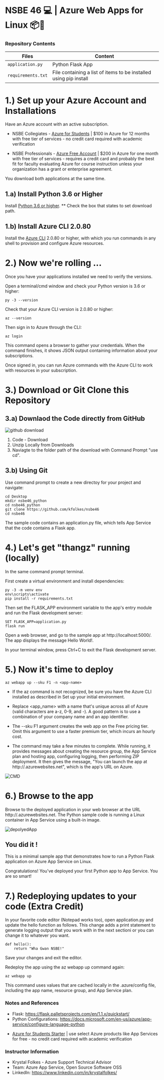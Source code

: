 # NSBE 46 💻 | Azure Web Apps for Linux 📦💙 

### Repository Contents 

| Files             |  Content                                   |
|----------------------|--------------------------------------------|
| `application.py`         | Python Flask App |
| `requirements.txt`       | File containing a list of items to be installed using pip install|


# 1.) Set up your Azure Account and Installations 
Have an Azure account with an active subscription.

* NSBE Collegiates - [Azure for Students](https://azure.microsoft.com/en-us/free/students/) | $100 in Azure for 12 months with free tier of services - no credit card required with academic verification

* NSBE Professionals - [Azure Free Account](https://azure.microsoft.com/en-us/free/search/?&ef_id=EAIaIQobChMI-drA7Iqp6wIVEPDACh0gswLpEAAYASAAEgK9Q_D_BwE:G:s&OCID=AID2100131_SEM_EAIaIQobChMI-drA7Iqp6wIVEPDACh0gswLpEAAYASAAEgK9Q_D_BwE:G:s&gclid=EAIaIQobChMI-drA7Iqp6wIVEPDACh0gswLpEAAYASAAEgK9Q_D_BwE) | $200 in Azure for one month with free tier of services - requires a credit card and probably the best fit for faculty evaluating Azure for course instruction unless your organization has a grant or enterprise agreement.

You download both applications at the same time. 


## 1.a) Install Python 3.6 or Higher

Install [Python 3.6 or higher](https://www.python.org/downloads/).
** Check the box that states to set download path. 


## 1.b) Install Azure CLI 2.0.80 

Install the [Azure CLI](https://docs.microsoft.com/en-us/cli/azure/install-azure-cli) 2.0.80 or higher, with which you run commands in any shell to provision and configure Azure resources.



# 2.) Now we're rolling ...
Once you have your applications installed we need to verify the versions.

Open a terminal/cmd window and check your Python version is 3.6 or higher:

```
py -3 --version
```

Check that your Azure CLI version is 2.0.80 or higher:

```
az --version
```

Then sign in to Azure through the CLI:

```
az login
```

This command opens a browser to gather your credentials. When the command finishes, it shows JSON output containing information about your subscriptions.

Once signed in, you can run Azure commands with the Azure CLI to work with resources in your subscription.



# 3.) Download or Git Clone this Repository 
## 3.a) Downlaod the Code directly from GitHub


![github download](/code_download.png)
1. Code - Download
2. Unzip Locally from Downloads
3. Naviagte to the folder path of the download with Command Prompt "use cd". 

## 3.b) Using Git 
Use command prompt to create a new directoy for your project and navigate: 

```
cd Desktop
mkdir nsbe46_python
cd nsbe46_python
git clone https://github.com/kfolkes/nsbe46
cd nsbe46
```

The sample code contains an application.py file, which tells App Service that the code contains a Flask app.


# 4.)  Let's get "thangz" running (locally)
In the same command prompt terminal. 

First create a virtual environment and install dependencies:
```
py -3 -m venv env
env\scripts\activate
pip install -r requirements.txt
```

Then set the FLASK_APP environment variable to the app's entry module and run the Flask development server:
```
SET FLASK_APP=application.py
flask run

```
Open a web browser, and go to the sample app at http://localhost:5000/. The app displays the message Hello World!.

In your terminal window, press Ctrl+C to exit the Flask development server.


# 5.)  Now it's time to deploy 
```
az webapp up --sku F1 -n <app-name>

```
- If the az command is not recognized, be sure you have the Azure CLI installed as described in Set up your initial environment.

- Replace <app_name> with a name that's unique across all of Azure (valid characters are a-z, 0-9, and -). A good pattern is to use a combination of your company name and an app identifier.

- The --sku F1 argument creates the web app on the Free pricing tier. Omit this argument to use a faster premium tier, which incurs an hourly cost.

 * The command may take a few minutes to complete. While running, it provides messages about creating the resource group, the App Service plan and hosting app, configuring logging, then performing ZIP deployment. It then gives the message, "You can launch the app at http://<app-name>.azurewebsites.net", which is the app's URL on Azure.
  
![CMD](/deployaz.png)


# 6.)  Browse to the app
Browse to the deployed application in your web browser at the URL http://<app-name>.azurewebsites.net.
The Python sample code is running a Linux container in App Service using a built-in image.

![depolyedApp](/success_to_az.png)

## You did it ! 

This is a minimal sample app that demonstrates how to run a Python Flask application on Azure App Service on Linux.

Congratulations! You've deployed your first Python app to App Service. You are so smart!

# 7.) Redeploying updates to your code (Extra Credit) 

In your favorite code editor (Notepad works too), open application.py and update the hello function as follows. This change adds a print statement to generate logging output that you work with in the next sectioni or you can change it to whatever you want. 


```
def hello():
    return "Wha Gwan NSBE!"

```
Save your changes and exit the editor.

Redeploy the app using the az webapp up command again:

```
az webapp up

```

This command uses values that are cached locally in the .azure/config file, including the app name, resource group, and App Service plan.



### Notes and References 
 - Flask: https://flask.palletsprojects.com/en/1.1.x/quickstart/
 - Python Configurations: https://docs.microsoft.com/en-us/azure/app-service/configure-language-python
 * [Azure for Students Starter](https://azure.microsoft.com/en-us/free/students/starter/) | use select Azure products like App Services for free - no credit card required with academic verification
 
 
### Instructor Information 

- Krystal Folkes - Azure Support Technical Advisor
- Team: Azure App Service, Open Source Software OSS
- LinkedIn: https://www.linkedin.com/in/krystalfolkes/

 
